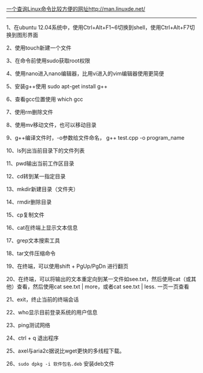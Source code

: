 

[一个查询Linux命令比较方便的网址http://man.linuxde.net/](http://man.linuxde.net/)

---

1、在ubuntu 12.04系统中，使用Ctrl+Alt+F1~6切换到shell，使用Ctrl+Alt+F7切换到图形界面

2、使用touch新建一个文件

3、在命令前使用sudo获取root权限

4、使用nano进入nano编辑器，比用vi进入的vim编辑器使用更简便

5、安装g++使用 sudo apt-get install g++

6、查看gcc位置使用 which gcc

7、使用rm删除文件

8、使用mv移动文件，也可以移动目录

9、g++编译文件时，-o参数给文件命名， g++ test.cpp -o program_name

10、ls列出当前目录下的文件列表

11、pwd输出当前工作区目录

12、cd转到某一指定目录

13、mkdir新建目录（文件夹）

14、rmdir删除目录

15、cp复制文件

16、cat在终端上显示文本信息

17、grep文本搜索工具

18、tar文件压缩命令

19、在终端，可以使用shift + PgUp/PgDn 进行翻页

20、在终端，可以将输出的文本重定向到某一文件如see.txt，然后使用cat（或其他）查看，然后使用cat see.txt | more，或者cat see.txt | less. 一页一页查看

21、exit，终止当前的终端会话

22、who显示目前登录系统的用户信息

23、ping测试网络

24、ctrl + q 退出程序

25、axel与aria2c据说比wget更快的多线程下载。

26、`sudo dpkg -i 软件包名.deb` 安装deb文件